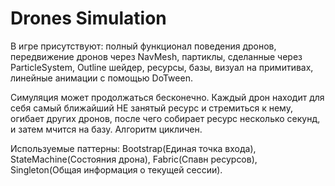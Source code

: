 # Drones Simulation
В игре присутствуют: полный функционал поведения дронов, передвижение дронов через NavMesh, партиклы, сделанные через ParticleSystem, Outline шейдер, ресурсы, базы, визуал на примитивах, линейные анимации с помощью DoTween.

Симуляция может продолжаться бесконечно. Каждый дрон находит для себя самый ближайший НЕ занятый ресурс и стремиться к нему, огибает других дронов, после чего собирает ресурс несколько секунд, и затем мчится на базу. Алгоритм цикличен.

Используемые паттерны: Bootstrap(Единая точка входа), StateMachine(Состояния дрона), Fabric(Спавн ресурсов), Singleton(Общая информация о текущей сессии).
